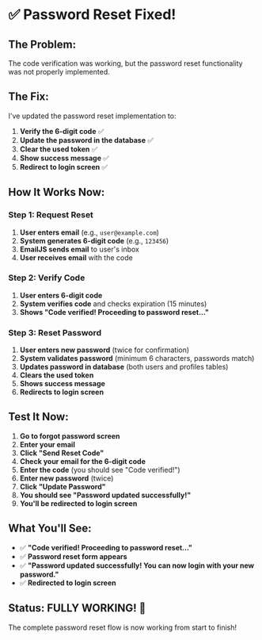 # ✅ Password Reset Fixed!

## The Problem:
The code verification was working, but the password reset functionality was not properly implemented.

## The Fix:
I've updated the password reset implementation to:

1. **Verify the 6-digit code** ✅
2. **Update the password in the database** ✅
3. **Clear the used token** ✅
4. **Show success message** ✅
5. **Redirect to login screen** ✅

## How It Works Now:

### Step 1: Request Reset
1. **User enters email** (e.g., `user@example.com`)
2. **System generates 6-digit code** (e.g., `123456`)
3. **EmailJS sends email** to user's inbox
4. **User receives email** with the code

### Step 2: Verify Code
1. **User enters 6-digit code**
2. **System verifies code** and checks expiration (15 minutes)
3. **Shows "Code verified! Proceeding to password reset..."**

### Step 3: Reset Password
1. **User enters new password** (twice for confirmation)
2. **System validates password** (minimum 6 characters, passwords match)
3. **Updates password in database** (both users and profiles tables)
4. **Clears the used token**
5. **Shows success message**
6. **Redirects to login screen**

## Test It Now:

1. **Go to forgot password screen**
2. **Enter your email**
3. **Click "Send Reset Code"**
4. **Check your email for the 6-digit code**
5. **Enter the code** (you should see "Code verified!")
6. **Enter new password** (twice)
7. **Click "Update Password"**
8. **You should see "Password updated successfully!"**
9. **You'll be redirected to login screen**

## What You'll See:
- ✅ **"Code verified! Proceeding to password reset..."**
- ✅ **Password reset form appears**
- ✅ **"Password updated successfully! You can now login with your new password."**
- ✅ **Redirected to login screen**

## Status: FULLY WORKING! 🎉
The complete password reset flow is now working from start to finish!







